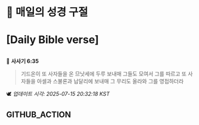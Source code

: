 # 🙏 매일의 성경 구절
# [Daily Bible verse]
##
<!-- START_BIBLE_VERSE -->
📖 **사사기 6:35**
> 기드온이 또 사자들을 온 므낫세에 두루 보내매 그들도 모여서 그를 따르고 또 사자들을 아셀과 스불론과 납달리에 보내매 그 무리도 올라와 그를 영접하더라

🕊️ _업데이트 시각: 2025-07-15 20:32:18 KST_
  <!-- END_BIBLE_VERSE -->
## GITHUB_ACTION
